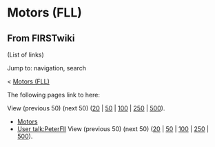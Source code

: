 # Motors (FLL)

## From FIRSTwiki

(List of links)

Jump to: navigation, search

< [Motors (FLL)](/index.php?title=Motors_%28FLL%29&redirect=no "Motors
\(FLL\)")

The following pages link to here:

View (previous 50) (next 50) ([20](/index.php?title=Special:Whatlinkshere/Motors_%28FLL%29&limit=20&from=0 "Special:Whatlinkshere/Motors \(FLL\)") | [50](/index.php?title=Special:Whatlinkshere/Motors_%28FLL%29&limit=50&from=0 "Special:Whatlinkshere/Motors \(FLL\)") | [100](/index.php?title=Special:Whatlinkshere/Motors_%28FLL%29&limit=100&from=0 "Special:Whatlinkshere/Motors \(FLL\)") | [250](/index.php?title=Special:Whatlinkshere/Motors_%28FLL%29&limit=250&from=0 "Special:Whatlinkshere/Motors \(FLL\)") | [500](/index.php?title=Special:Whatlinkshere/Motors_%28FLL%29&limit=500&from=0 "Special:Whatlinkshere/Motors \(FLL\)")).

- [Motors](motors)
- [User talk:PeterFll](User_talk:PeterFll "User talk:PeterFll") View (previous 50) (next 50) ([20](/index.php?title=Special:Whatlinkshere/Motors_%28FLL%29&limit=20&from=0 "Special:Whatlinkshere/Motors \(FLL\)") | [50](/index.php?title=Special:Whatlinkshere/Motors_%28FLL%29&limit=50&from=0 "Special:Whatlinkshere/Motors \(FLL\)") | [100](/index.php?title=Special:Whatlinkshere/Motors_%28FLL%29&limit=100&from=0 "Special:Whatlinkshere/Motors \(FLL\)") | [250](/index.php?title=Special:Whatlinkshere/Motors_%28FLL%29&limit=250&from=0 "Special:Whatlinkshere/Motors \(FLL\)") | [500](/index.php?title=Special:Whatlinkshere/Motors_%28FLL%29&limit=500&from=0 "Special:Whatlinkshere/Motors \(FLL\)")).
